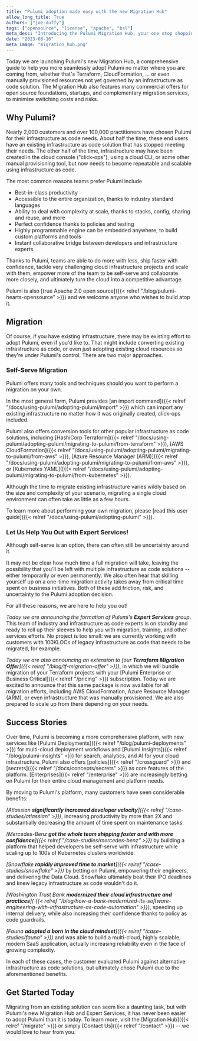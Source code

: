 ```yaml
---
title: "Pulumi adoption made easy with the new Migration Hub"
allow_long_title: True
authors: ["joe-duffy"]
tags: ["opensource", "license", "apache", "bsl"]
meta_desc: "Introducing the Pulumi Migration Hub, your one stop shopping for migrating to Pulumi. It's never been so easy to adopt Pulumi."
date: "2023-08-16"
meta_image: "migration_hub.png"
---
```


Today we are launching Pulumi's new Migration Hub, a comprehensive guide to help you more seamlessly adopt Pulumi no
matter where you are coming from, whether that's Terraform, CloudFormation, ... or even manually provisioned resources
not yet governed by an infrastructure as code solution. The Migration Hub also features many commercial offers for
open source foundations, startups, and complementary migration services, to minimize switching costs and risks.

<!--more-->

## Why Pulumi?

Nearly 2,000 customers and over 100,000 practitioners have chosen Pulumi for their infrastructure as code needs. About
half the time, these end users have an existing infrastructure as code solution that has stopped meeting their needs.
The other half of the time, infrastructure may have been created in the cloud console ("click-ops"), using a cloud CLI,
or some other manual provisioning tool, but now needs to become repeatable and scalable using infrastructure as code.

The most common reasons teams prefer Pulumi include

* Best-in-class productivity
* Accessible to the entire organization, thanks to industry standard languages
* Ability to deal with complexity at scale, thanks to stacks, config, sharing and reuse, and more
* Perfect confidence thanks to policies and testing
* Highly programmable engine can be embedded anywhere, to build custom platforms and tools
* Instant collaborative bridge between developers and infrastructure experts

Thanks to Pulumi, teams are able to do more with less, ship faster with confidence, tackle very challenging cloud
infrastructure projects and scale with them, empower more of the team to be self-serve and collaborate more closely,
and ultimately turn the cloud into a competitive advantage.

Pulumi is also [true Apache 2.0 open source]({{< relref "/blog/pulumi-hearts-opensource" >}}) and we welcome anyone who
wishes to build atop it.

## Migration

Of course, if you have existing infrastructure, there may be existing effort to adopt Pulumi, even if you'd like to.
That might include converting existing infrastructure as code, or even just adopting existing cloud resources
so they're under Pulumi's control. There are two major approaches.

### Self-Serve Migration

Pulumi offers many tools and techniques should you want to perform a migration on your own.

In the most general form, Pulumi provides [an import command]({{< relref "/docs/using-pulumi/adopting-pulumi/import" >}})
which can import any existing infrastructure no matter how it was originally created, click-ops included.

Pulumi also offers conversion tools for other popular infrastructure as code solutions, including
[HashiCorp Terraform]({{< relref "/docs/using-pulumi/adopting-pulumi/migrating-to-pulumi/from-terraform" >}}),
[AWS CloudFormation]({{< relref "/docs/using-pulumi/adopting-pulumi/migrating-to-pulumi/from-aws" >}}),
[Azure Resource Manager (ARM)]({{< relref "/docs/using-pulumi/adopting-pulumi/migrating-to-pulumi/from-aws" >}}), or
[Kubernetes YAML]([{{< relref "/docs/using-pulumi/adopting-pulumi/migrating-to-pulumi/from-kubernetes" >}}).

Although the time to migrate existing infrastructure varies wildly based on the size and complexity of your scenario,
migrating a single cloud environment can often take as little as a few hours.

To learn more about performing your own migration, please
[read this user guide]({{< relref "/docs/using-pulumi/adopting-pulumi" >}}).

### Let Us Help You Out with Expert Services!

Although self-serve is an option, there can often still be uncertainty around it.

It may not be clear how much time a full migration will take, leaving the possibility that you'll be left with multiple
infrastructure as code solutions -- either temporarily or even permanently. We also often hear that skilling
yourself up on a one-time migration activity takes away from critical time spent on business initiatives. Both of these
add friction, risk, and uncertainty to the Pulumi adoption decision.

For all these reasons, we are here to help you out!

_Today we are announcing the formation of Pulumi's **Expert Services** group_. This team of industry and
infrastructure as code experts is on standby and ready to roll up their sleeves to help you with migration,
training, and other services efforts. No project is too small: we are currently working with customers with
100KLOCs of legacy infrastructure as code that needs to be migrated, for example.

_Today we are also announcing an extension to
[our **Terraform Migration Offer**]({{< relref "/blog/tf-migration-offer" >}})_, in which we will bundle migration of
your Terraform projects with your [Pulumi Enterprise or Business Critical]({{< relref "/pricing" >}}) subscription.
Today we are excited to announce that this same package is now available for all migration efforts, including AWS
CloudFormation, Azure Resource Manager (ARM), or even infrastructure that was manually provisioned. We are also prepared
to scale up from there depending on your needs.

## Success Stories

Over time, Pulumi is becoming a more comprehensive platform, with new services like
[Pulumi Deployments]({{< relref "/blog/pulumi-deployments" >}}) for multi-cloud deployment workflows and
[Pulumi Insights]({{< relref "/blog/pulumi-insights" >}}) for search, analytics, and AI for your cloud infrastructure.
Pulumi also offers [policies]({{< relref "/crossguard" >}}) and [secrets]({{< relref "/docs/concepts/secrets" >}}) as
core features of the platform. [Enterprises]({{< relref "/enterprise" >}}) are increasingly betting on Pulumi for
their entire cloud management and platform needs.

By moving to Pulumi's platform, many customers have seen considerable benefits:

_[Atlassian **significantly increased developer velocity**]({{< relref "/case-studies/atlassian" >}})_, increasing
productivity by more than 2X and substantially decreasing the amount of time spent on maintenance tasks.

_[Mercedes-Benz **got the whole team shipping faster and with more confidence**]({{<
relref "/case-studies/mercedes-benz" >}})_ by building a platform that helped developers be self-serve with
infrastructure while scaling up to 100s of Kubernetes clusters worldwide.

_[Snowflake **rapidly improved time to market**]({{< relref "/case-studies/snowflake" >}})_ by betting on Pulumi,
empowering their engineers, and delivering the Data Cloud. Snowflake ultimately beat their IPO deadlines and knew legacy
infrastructure as code wouldn't do it.

_[Washington Trust Bank **modernized their cloud infrastructure and practices**](
{{< relref "/blog/how-a-bank-modernized-its-software-engineering-with-infrastructure-as-code-automation" >}})_,
speeding up internal delivery, while also increasing their confidence thanks to policy as code guardrails.

_[Fauna **adopted a born in the cloud mindset**]({{< relref "/case-studies/fauna" >}})_ and was able to build a
multi-cloud, highly scalable, modern SaaS application, actually increasing reliability even in the face of growing
complexity.

In each of these cases, the customer evaluated Pulumi against alternative infrastructure as code solutions, but
ultimately chose Pulumi due to the aforementioned benefits.

## Get Started Today

Migrating from an existing solution can seem like a daunting task, but with Pulumi's new Migration Hub and Expert
Services, it has never been easier to adopt Pulumi than it is today. To learn more, visit the
[Migration Hub]({{< relref "/migrate" >}}) or simply [Contact Us]({{< relref "/contact" >}}) -- we would love to hear
from you.
